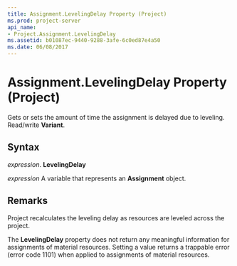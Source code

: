```yaml
---
title: Assignment.LevelingDelay Property (Project)
ms.prod: project-server
api_name:
- Project.Assignment.LevelingDelay
ms.assetid: b01087ec-9440-9288-3afe-6c0ed87e4a50
ms.date: 06/08/2017
---
```



# Assignment.LevelingDelay Property (Project)

Gets or sets the amount of time the assignment is delayed due to leveling. Read/write **Variant**.


## Syntax

 _expression_. **LevelingDelay**

 _expression_ A variable that represents an **Assignment** object.


## Remarks

Project recalculates the leveling delay as resources are leveled across the project.

The **LevelingDelay** property does not return any meaningful information for assignments of material resources. Setting a value returns a trappable error (error code 1101) when applied to assignments of material resources.



